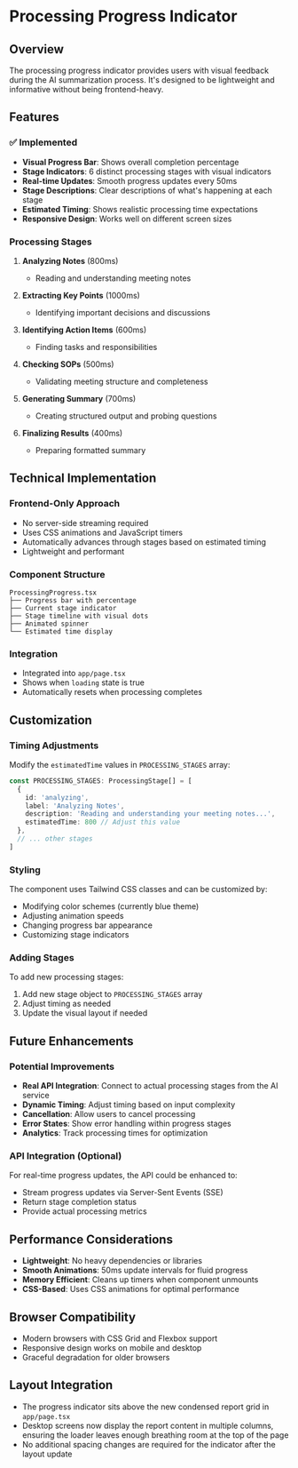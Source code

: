 # Processing Progress Indicator

## Overview

The processing progress indicator provides users with visual feedback during the AI summarization process. It's designed to be lightweight and informative without being frontend-heavy.

## Features

### ✅ Implemented
- **Visual Progress Bar**: Shows overall completion percentage
- **Stage Indicators**: 6 distinct processing stages with visual indicators
- **Real-time Updates**: Smooth progress updates every 50ms
- **Stage Descriptions**: Clear descriptions of what's happening at each stage
- **Estimated Timing**: Shows realistic processing time expectations
- **Responsive Design**: Works well on different screen sizes

### Processing Stages

1. **Analyzing Notes** (800ms)
   - Reading and understanding meeting notes
   
2. **Extracting Key Points** (1000ms)
   - Identifying important decisions and discussions
   
3. **Identifying Action Items** (600ms)
   - Finding tasks and responsibilities
   
4. **Checking SOPs** (500ms)
   - Validating meeting structure and completeness
   
5. **Generating Summary** (700ms)
   - Creating structured output and probing questions
   
6. **Finalizing Results** (400ms)
   - Preparing formatted summary

## Technical Implementation

### Frontend-Only Approach
- No server-side streaming required
- Uses CSS animations and JavaScript timers
- Automatically advances through stages based on estimated timing
- Lightweight and performant

### Component Structure
```
ProcessingProgress.tsx
├── Progress bar with percentage
├── Current stage indicator
├── Stage timeline with visual dots
├── Animated spinner
└── Estimated time display
```

### Integration
- Integrated into `app/page.tsx`
- Shows when `loading` state is true
- Automatically resets when processing completes

## Customization

### Timing Adjustments
Modify the `estimatedTime` values in `PROCESSING_STAGES` array:
```typescript
const PROCESSING_STAGES: ProcessingStage[] = [
  {
    id: 'analyzing',
    label: 'Analyzing Notes',
    description: 'Reading and understanding your meeting notes...',
    estimatedTime: 800 // Adjust this value
  },
  // ... other stages
]
```

### Styling
The component uses Tailwind CSS classes and can be customized by:
- Modifying color schemes (currently blue theme)
- Adjusting animation speeds
- Changing progress bar appearance
- Customizing stage indicators

### Adding Stages
To add new processing stages:
1. Add new stage object to `PROCESSING_STAGES` array
2. Adjust timing as needed
3. Update the visual layout if needed

## Future Enhancements

### Potential Improvements
- **Real API Integration**: Connect to actual processing stages from the AI service
- **Dynamic Timing**: Adjust timing based on input complexity
- **Cancellation**: Allow users to cancel processing
- **Error States**: Show error handling within progress stages
- **Analytics**: Track processing times for optimization

### API Integration (Optional)
For real-time progress updates, the API could be enhanced to:
- Stream progress updates via Server-Sent Events (SSE)
- Return stage completion status
- Provide actual processing metrics

## Performance Considerations

- **Lightweight**: No heavy dependencies or libraries
- **Smooth Animations**: 50ms update intervals for fluid progress
- **Memory Efficient**: Cleans up timers when component unmounts
- **CSS-Based**: Uses CSS animations for optimal performance

## Browser Compatibility

- Modern browsers with CSS Grid and Flexbox support
- Responsive design works on mobile and desktop
- Graceful degradation for older browsers

## Layout Integration

- The progress indicator sits above the new condensed report grid in `app/page.tsx`
- Desktop screens now display the report content in multiple columns, ensuring the loader leaves enough breathing room at the top of the page
- No additional spacing changes are required for the indicator after the layout update
